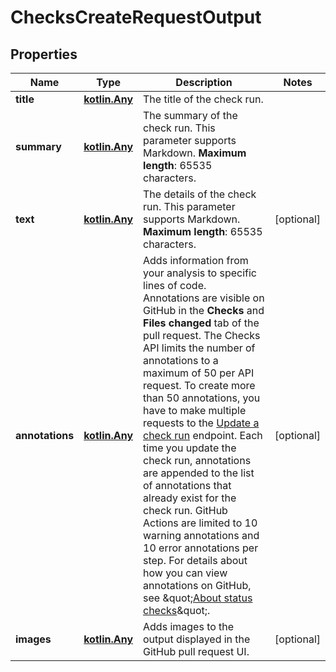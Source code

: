 
# ChecksCreateRequestOutput

## Properties
Name | Type | Description | Notes
------------ | ------------- | ------------- | -------------
**title** | [**kotlin.Any**](.md) | The title of the check run. | 
**summary** | [**kotlin.Any**](.md) | The summary of the check run. This parameter supports Markdown. **Maximum length**: 65535 characters. | 
**text** | [**kotlin.Any**](.md) | The details of the check run. This parameter supports Markdown. **Maximum length**: 65535 characters. |  [optional]
**annotations** | [**kotlin.Any**](.md) | Adds information from your analysis to specific lines of code. Annotations are visible on GitHub in the **Checks** and **Files changed** tab of the pull request. The Checks API limits the number of annotations to a maximum of 50 per API request. To create more than 50 annotations, you have to make multiple requests to the [Update a check run](https://docs.github.com/rest/checks/runs#update-a-check-run) endpoint. Each time you update the check run, annotations are appended to the list of annotations that already exist for the check run. GitHub Actions are limited to 10 warning annotations and 10 error annotations per step. For details about how you can view annotations on GitHub, see \&quot;[About status checks](https://docs.github.com/articles/about-status-checks#checks)\&quot;. |  [optional]
**images** | [**kotlin.Any**](.md) | Adds images to the output displayed in the GitHub pull request UI. |  [optional]



